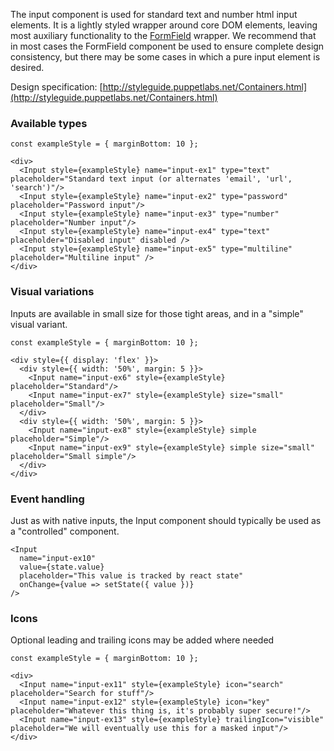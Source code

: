 The input component is used for standard text and number html input elements. It is a lightly styled wrapper around core DOM elements, leaving most auxiliary functionality to the [FormField](#form) wrapper. We recommend that in most cases the FormField component be used to ensure complete design consistency, but there may be some cases in which a pure input element is desired.

Design specification: [http://styleguide.puppetlabs.net/Containers.html](http://styleguide.puppetlabs.net/Containers.html)

### Available types

```
const exampleStyle = { marginBottom: 10 };

<div>
  <Input style={exampleStyle} name="input-ex1" type="text" placeholder="Standard text input (or alternates 'email', 'url', 'search')"/>
  <Input style={exampleStyle} name="input-ex2" type="password" placeholder="Password input"/>
  <Input style={exampleStyle} name="input-ex3" type="number" placeholder="Number input"/>
  <Input style={exampleStyle} name="input-ex4" type="text" placeholder="Disabled input" disabled />
  <Input style={exampleStyle} name="input-ex5" type="multiline" placeholder="Multiline input" />
</div>
```

### Visual variations

Inputs are available in small size for those tight areas, and in a "simple" visual variant.

```
const exampleStyle = { marginBottom: 10 };

<div style={{ display: 'flex' }}>
  <div style={{ width: '50%', margin: 5 }}>
    <Input name="input-ex6" style={exampleStyle} placeholder="Standard"/>
    <Input name="input-ex7" style={exampleStyle} size="small" placeholder="Small"/>
  </div>
  <div style={{ width: '50%', margin: 5 }}>
    <Input name="input-ex8" style={exampleStyle} simple placeholder="Simple"/>
    <Input name="input-ex9" style={exampleStyle} simple size="small" placeholder="Small simple"/>
  </div>
</div>
```

### Event handling

Just as with native inputs, the Input component should typically be used as a "controlled" component.

```
<Input
  name="input-ex10"
  value={state.value}
  placeholder="This value is tracked by react state"
  onChange={value => setState({ value })}
/>
```

### Icons

Optional leading and trailing icons may be added where needed

```
const exampleStyle = { marginBottom: 10 };

<div>
  <Input name="input-ex11" style={exampleStyle} icon="search" placeholder="Search for stuff"/>
  <Input name="input-ex12" style={exampleStyle} icon="key" placeholder="Whatever this thing is, it's probably super secure!"/>
  <Input name="input-ex13" style={exampleStyle} trailingIcon="visible" placeholder="We will eventually use this for a masked input"/>
</div>
```
